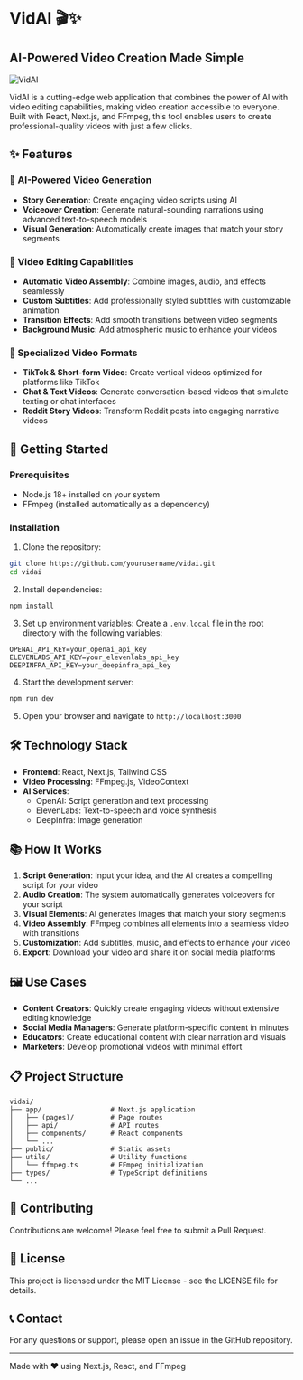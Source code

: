 # VidAI 🎬✨

## AI-Powered Video Creation Made Simple

![VidAI](https://github.com/user-attachments/assets/7877b74b-8da6-4db8-94fb-f7e4d0cbf273)

VidAI is a cutting-edge web application that combines the power of AI with video editing capabilities, making video creation accessible to everyone. Built with React, Next.js, and FFmpeg, this tool enables users to create professional-quality videos with just a few clicks.

## ✨ Features

### 🤖 AI-Powered Video Generation
- **Story Generation**: Create engaging video scripts using AI
- **Voiceover Creation**: Generate natural-sounding narrations using advanced text-to-speech models
- **Visual Generation**: Automatically create images that match your story segments

### 🎥 Video Editing Capabilities
- **Automatic Video Assembly**: Combine images, audio, and effects seamlessly
- **Custom Subtitles**: Add professionally styled subtitles with customizable animation
- **Transition Effects**: Add smooth transitions between video segments
- **Background Music**: Add atmospheric music to enhance your videos

### 🧩 Specialized Video Formats
- **TikTok & Short-form Video**: Create vertical videos optimized for platforms like TikTok
- **Chat & Text Videos**: Generate conversation-based videos that simulate texting or chat interfaces
- **Reddit Story Videos**: Transform Reddit posts into engaging narrative videos

## 🚀 Getting Started

### Prerequisites
- Node.js 18+ installed on your system
- FFmpeg (installed automatically as a dependency)

### Installation

1. Clone the repository:
```bash
git clone https://github.com/yourusername/vidai.git
cd vidai
```

2. Install dependencies:
```bash
npm install
```

3. Set up environment variables:
Create a `.env.local` file in the root directory with the following variables:
```
OPENAI_API_KEY=your_openai_api_key
ELEVENLABS_API_KEY=your_elevenlabs_api_key
DEEPINFRA_API_KEY=your_deepinfra_api_key
```

4. Start the development server:
```bash
npm run dev
```

5. Open your browser and navigate to `http://localhost:3000`

## 🛠️ Technology Stack

- **Frontend**: React, Next.js, Tailwind CSS
- **Video Processing**: FFmpeg.js, VideoContext
- **AI Services**:
  - OpenAI: Script generation and text processing
  - ElevenLabs: Text-to-speech and voice synthesis
  - DeepInfra: Image generation

## 📚 How It Works

1. **Script Generation**: Input your idea, and the AI creates a compelling script for your video
2. **Audio Creation**: The system automatically generates voiceovers for your script
3. **Visual Elements**: AI generates images that match your story segments
4. **Video Assembly**: FFmpeg combines all elements into a seamless video with transitions
5. **Customization**: Add subtitles, music, and effects to enhance your video
6. **Export**: Download your video and share it on social media platforms

## 🖼️ Use Cases

- **Content Creators**: Quickly create engaging videos without extensive editing knowledge
- **Social Media Managers**: Generate platform-specific content in minutes
- **Educators**: Create educational content with clear narration and visuals
- **Marketers**: Develop promotional videos with minimal effort

## 📋 Project Structure

```
vidai/
├── app/                 # Next.js application
│   ├── (pages)/         # Page routes
│   ├── api/             # API routes
│   ├── components/      # React components
│   └── ...
├── public/              # Static assets
├── utils/               # Utility functions
│   └── ffmpeg.ts        # FFmpeg initialization
├── types/               # TypeScript definitions
└── ...
```

## 🤝 Contributing

Contributions are welcome! Please feel free to submit a Pull Request.

## 📄 License

This project is licensed under the MIT License - see the LICENSE file for details.

## 📞 Contact

For any questions or support, please open an issue in the GitHub repository.

---

Made with ❤️ using Next.js, React, and FFmpeg
